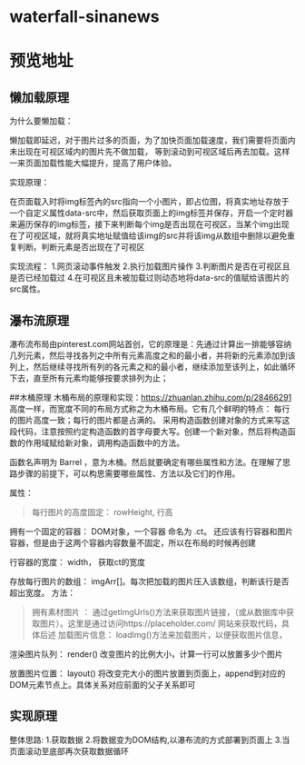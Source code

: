 # waterfall-sinanews
# 预览地址
## 懒加载原理
为什么要懒加载：

懒加载即延迟，对于图片过多的页面，为了加快页面加载速度，我们需要将页面内未出现在可视区域内的图片先不做加载， 等到滚动到可视区域后再去加载。这样一来页面加载性能大幅提升，提高了用户体验。

实现原理：

在页面载入时将img标签內的src指向一个小图片，即占位图，将真实地址存放于一个自定义属性data-src中，然后获取页面上的img标签并保存，开启一个定时器来遍历保存的img标签，接下来判断每个img是否出现在可视区，当某个img出现在了可视区域，就将真实地址赋值给该img的src并将该img从数组中删除以避免重复判断。判断元素是否出现在了可视区

实现流程：
1.网页滚动事件触发
2.执行加载图片操作
3.判断图片是否在可视区且是否已经加载过
4.在可视区且未被加载过则动态地将data-src的值赋给该图片的src属性。
## 瀑布流原理
瀑布流布局由pinterest.com网站首创，它的原理是：先通过计算出一排能够容纳几列元素，然后寻找各列之中所有元素高度之和的最小者，并将新的元素添加到该列上，然后继续寻找所有列的各元素之和的最小者，继续添加至该列上，如此循环下去，直至所有元素均能够按要求排列为止；

##木桶原理 木桶布局的原理和实现：https://zhuanlan.zhihu.com/p/28466291 高度一样，而宽度不同的布局方式称之为木桶布局。它有几个鲜明的特点： 每行的图片高度一致；每行的图片都是占满的。 采用构造函数创建对象的方式来写这段代码，注意按照约定构造函数的首字母要大写。创建一个新对象，然后将构造函数的作用域赋给新对象，调用构造函数中的方法。

函数名声明为 Barrel ，意为木桶。然后就要确定有哪些属性和方法。在理解了思路步骤的前提下，可以构思需要哪些属性、方法以及它们的作用。

属性：
>每行图片的高度固定： rowHeight, 行高

拥有一个固定的容器： DOM对象，一个容器 命名为 .ct。 还应该有行容器和图片容器，但是由于这两个容器内容数量不固定，所以在布局的时候再创建

行容器的宽度： width， 获取ct的宽度

存放每行图片的数组： imgArr[]。每次把加载的图片压入该数组，判断该行是否超出宽度。
方法：
>拥有素材图片 ： 通过getImgUrls()方法来获取图片链接，（或从数据库中获取图片）。这里是通过访问https://placeholder.com/ 网站来获取代码，具体后述
加载图片信息： loadImg()方法来加载图片，以便获取图片信息，

渲染图片队列： render() 改变图片的比例大小，计算一行可以放置多少个图片

放置图片位置： layout() 将改变完大小的图片放置到页面上，append到对应的DOM元素节点上。具体关系对应前面的父子关系即可
## 实现原理
整体思路: 1.获取数据 2.将数据变为DOM结构,以瀑布流的方式部署到页面上 3.当页面滚动至底部再次获取数据循环
